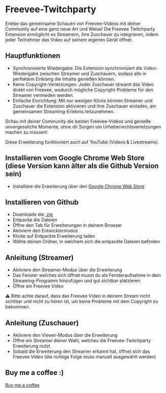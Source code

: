 # Freevee-Twitchparty

Erlebe das gemeinsame Schauen von Freevee-Videos mit deiner Community auf eine ganz neue Art und Weise! Die Freevee Twitchparty Extension ermöglicht es Streamern, ihre Zuschauer zu integrieren, indem jeder Teilnehmer das Video auf seinem eigenen Gerät öffnet.

## Hauptfunktionen

- Synchronisierte Wiedergabe: Die Extension synchronisiert die Video-Wiedergabe zwischen Streamer und Zuschauern, sodass alle in perfektem Einklang die Inhalte genießen können.
- Keine Copyright-Verletzungen: Jeder Zuschauer streamt das Video direkt von Freevee, wodurch mögliche Copyright-Probleme für den Streamer vermieden werden.
- Einfache Einrichtung: Mit nur wenigen Klicks können Streamer und Zuschauer die Extension aktivieren und ihre Zuschauer einladen, am gemeinsamen Streaming-Erlebnis teilzunehmen.

Schau mit deiner Community die besten Freevee-Videos und genieße unvergessliche Momente, ohne dir Sorgen um Urheberrechtsverletzungen machen zu müssen!

Diese Erweiterung funktioniert auch auf YouTube (Videos & Livestreams).

## Installieren vom Google Chrome Web Store (diese Version kann älter als die Github Version sein)

- Installiere die Erweiterung über den [Google Chrome Web Store]([https://github.com/WollowBergmann/Freevee-Twitchparty/archive/refs/heads/main.zip](https://chromewebstore.google.com/detail/freevee-twitchparty/lnnbalajbimkocmldaihoiddlihfagdf))

## Installieren von Github

- Downloade die [.zip](https://github.com/WollowBergmann/Freevee-Twitchparty/archive/refs/heads/main.zip)
- Entpacke die Dateien
- Öffne den Tab für Erweiterungen in deinem Browser
- Aktiviere den Entwicklermodus
- Klicke auf Entpackte Erweiterung laden
- Wähle deinen Ordner, in welchem sich die entpackte Dateien befinden

## Anleitung (Streamer)

- Aktiviere den Streamer-Modus über die Erweiterung
- Das Fenster welches sich öffnet musst du als Fensteraufnahme in dein Streaming-Programm hinzufügen und gut sichtbar platzieren
- Öffne ein Freevee Video

⚠️ Bitte achte darauf, dass das Freevee Video in deinem Stream nicht sichtbar und nicht zu hören ist, um keine Probleme mit dem Copyright zu bekommen.

## Anleitung (Zuschauer)

- Aktiviere den Viewer-Modus über die Erweiterung
- Öffne ein Streamer deiner Wahl, welches die Freevee-Twitchparty Erweiterung nutzt
- Sobald die Erweiterung den Streamer erkannt hat, öffnet sich das Freevee Video (die richtige Folge muss manuell ausgewählt werden)

## Buy me a coffee :)

[Buy me a coffee](https://buymeacoffee.com/wollow_bergmann)
